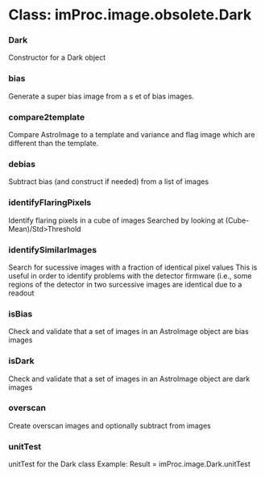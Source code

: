 # Class: imProc.image.obsolete.Dark

### Dark

Constructor for a Dark object


### bias

Generate a super bias image from a s et of bias images.


### compare2template

Compare AstroImage to a template and variance and flag image which are different than the template.


### debias

Subtract bias (and construct if needed) from a list of images


### identifyFlaringPixels

Identify flaring pixels in a cube of images Searched by looking at (Cube-Mean)/Std>Threshold


### identifySimilarImages

Search for sucessive images with a fraction of identical pixel values This is useful in order to identify problems with the detector firmware (i.e., some regions of the detector in two surcessive images are identical due to a readout


### isBias

Check and validate that a set of images in an AstroImage object are bias images


### isDark

Check and validate that a set of images in an AstroImage object are dark images


### overscan

Create overscan images and optionally subtract from images


### unitTest

unitTest for the Dark class Example: Result = imProc.image.Dark.unitTest


